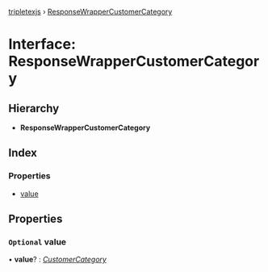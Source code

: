 [tripletexjs](../README.md) › [ResponseWrapperCustomerCategory](responsewrappercustomercategory.md)

# Interface: ResponseWrapperCustomerCategory

## Hierarchy

* **ResponseWrapperCustomerCategory**

## Index

### Properties

* [value](responsewrappercustomercategory.md#optional-value)

## Properties

### `Optional` value

• **value**? : *[CustomerCategory](customercategory.md)*
